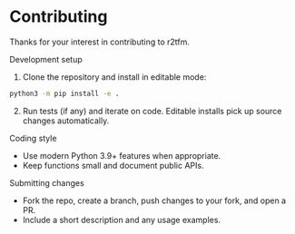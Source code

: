 # Contributing

Thanks for your interest in contributing to r2tfm.

Development setup

1. Clone the repository and install in editable mode:

```bash
python3 -m pip install -e .
```

2. Run tests (if any) and iterate on code. Editable installs pick up source changes automatically.

Coding style

- Use modern Python 3.9+ features when appropriate.
- Keep functions small and document public APIs.

Submitting changes

- Fork the repo, create a branch, push changes to your fork, and open a PR.
- Include a short description and any usage examples.
